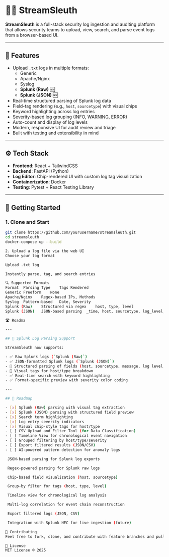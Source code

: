 # 🕵️‍♂️ StreamSleuth

**StreamSleuth** is a full-stack security log ingestion and auditing platform that allows security teams to upload, view, search, and parse event logs from a browser-based UI.

---

## 🎯 Features

- Upload `.txt` logs in multiple formats:
  - Generic
  - Apache/Nginx
  - Syslog
  - **Splunk (Raw)** 🆕
  - **Splunk (JSON)** 🆕
- Real-time structured parsing of Splunk log data
- Field-tag rendering (e.g., `host`, `sourcetype`) with visual chips
- Keyword highlighting across log entries
- Severity-based log grouping (INFO, WARNING, ERROR)
- Auto-count and display of log levels
- Modern, responsive UI for audit review and triage
- Built with testing and extensibility in mind

---

## ⚙️ Tech Stack

- **Frontend**: React + TailwindCSS
- **Backend**: FastAPI (Python)
- **Log Editor**: Chip-rendered UI with custom log tag visualization
- **Containerization**: Docker
- **Testing**: Pytest + React Testing Library

---

## 🚀 Getting Started

### 1. Clone and Start

```bash
git clone https://github.com/yourusername/streamsleuth.git
cd streamsleuth
docker-compose up --build

2. Upload a log file via the web UI
Choose your log format

Upload .txt log

Instantly parse, tag, and search entries

🔍 Supported Formats
Format	Parsing Type	Tags Rendered
Generic	Freeform	None
Apache/Nginx	Regex-based	IPs, Methods
Syslog	Pattern-based	Date, Severity
Splunk (Raw)	Structured via regex	host, type, level
Splunk (JSON)	JSON-based parsing	_time, host, sourcetype, log_level, message

🛣️ Roadma

---

## 🧠 Splunk Log Parsing Support

StreamSleuth now supports:

- ✅ Raw Splunk logs (`Splunk (Raw)`)
- ✅ JSON-formatted Splunk logs (`Splunk (JSON)`)
- 🧠 Structured parsing of fields (host, sourcetype, message, log level, etc.)
- 🧠 Visual tags for host/type breakdown
- ✅ Real-time search with keyword highlighting
- ✅ Format-specific preview with severity color coding

---

## 🚀 Roadmap

- [x] Splunk (Raw) parsing with visual tag extraction
- [x] Splunk (JSON) parsing with structured field preview
- [x] Search term highlighting
- [x] Log entry severity indicators
- [x] Visual chip-style tags for host/type
- [ ] CSV Upload and Filter Tool (for Data Classification)
- [ ] Timeline View for chronological event navigation
- [ ] Grouped filtering by host/type/severity
- [ ] Export filtered results (JSON/CSV)
- [ ] AI-powered pattern detection for anomaly logs

 JSON-based parsing for Splunk log exports

 Regex-powered parsing for Splunk raw logs

 Chip-based field visualization (host, sourcetype)

 Group-by filter for tags (host, type, level)

 Timeline view for chronological log analysis

 Multi-log correlation for event chain reconstruction

 Export filtered logs (JSON, CSV)

 Integration with Splunk HEC for live ingestion (future)

🤝 Contributing
Feel free to fork, clone, and contribute with feature branches and pull requests.

📄 License
MIT License © 2025
